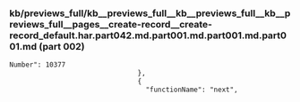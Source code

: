 ### kb/previews_full/kb__previews_full__kb__previews_full__kb__previews_full__pages__create-record__create-record_default.har.part042.md.part001.md.part001.md.part001.md (part 002)

```md
Number": 10377
                                },
                                {
                                  "functionName": "next",
                
```

```
